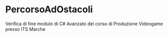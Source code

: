 # PercorsoAdOstacoli
 Verifica di fine modulo di C# Avanzato del corso di Produzione Videogame presso ITS Marche
